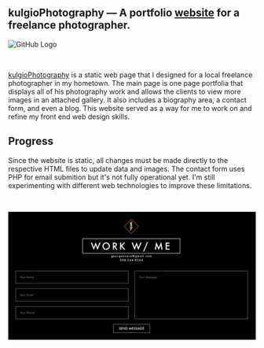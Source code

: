 ## kulgioPhotography — A portfolio <a href="https://kulgio.000webhostapp.com">website</a> for a freelance photographer. 
![GitHub Logo](img/kulgio-index.png)

<br/>


<a href="https://kulgio.000webhostapp.com">kulgioPhotography</a> is a static web page that I designed for a local freelance photographer in my hometown. The main page is one page portfolia that displays all of his photography work and allows the clients to view more images in an attached gallery. It also includes a biography area, a contact form, and even a blog. This website served as a way for me to work on and refine my front end web design skills. 
<br/>

## Progress

Since the website is static, all changes must be made directly to the respective HTML files to update data and images. The contact form uses PHP for email submition but it's not fully operational yet. I'm still experimenting with different web technologies to improve these limitations.

<br/>

![GitHub Logo](img/contact-form.png)
